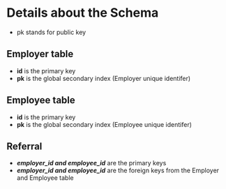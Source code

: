 # Details about the Schema
-  pk stands for public key
## Employer table ##
+ __id__ is the primary key 
+ __pk__ is the global secondary index (Employer unique identifer)
## Employee table
+ __id__ is the primary key 
+  __pk__ is the global secondary index (Employee unique identifer) 
## Referral
+ __*employer_id and employee_id*__  are the primary keys
+ __*employer_id and employee_id*__ are the foreign keys from the Employer and Employee table
